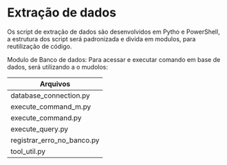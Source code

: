# Extração de dados

Os script de extração de dados são desenvolvidos em Pytho e PowerShell, a estrutura dos script será padronizada e divida em modulos, para reutilização de código.


Modulo de Banco de dados:
Para acessar e executar comando em base de dados, será utilizando a o mudolos:

| Arquivos                    | 
|-----------------------------|
|database_connection.py       |
|execute_command_m.py         |
|execute_command.py           |
|execute_query.py             |
|registrar_erro_no_banco.py   |
|tool_util.py                 |